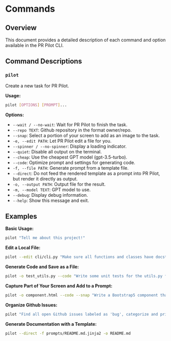 # Commands

## Overview
This document provides a detailed description of each command and option available in the PR Pilot CLI.

## Command Descriptions

### `pilot`
Create a new task for PR Pilot.

**Usage:**
```bash
pilot [OPTIONS] [PROMPT]...
```

**Options:**
- `--wait / --no-wait`: Wait for PR Pilot to finish the task.
- `--repo TEXT`: Github repository in the format owner/repo.
- `--snap`: Select a portion of your screen to add as an image to the task.
- `-e, --edit PATH`: Let PR Pilot edit a file for you.
- `--spinner / --no-spinner`: Display a loading indicator.
- `--quiet`: Disable all output on the terminal.
- `--cheap`: Use the cheapest GPT model (gpt-3.5-turbo).
- `--code`: Optimize prompt and settings for generating code.
- `-f, --file PATH`: Generate prompt from a template file.
- `--direct`: Do not feed the rendered template as a prompt into PR Pilot, but render it directly as output.
- `-o, --output PATH`: Output file for the result.
- `-m, --model TEXT`: GPT model to use.
- `--debug`: Display debug information.
- `--help`: Show this message and exit.

## Examples

**Basic Usage:**
```bash
pilot "Tell me about this project!"
```

**Edit a Local File:**
```bash
pilot --edit cli/cli.py "Make sure all functions and classes have docstrings."
```

**Generate Code and Save as a File:**
```bash
pilot -o test_utils.py --code "Write some unit tests for the utils.py file."
```

**Capture Part of Your Screen and Add to a Prompt:**
```bash
pilot -o component.html --code --snap "Write a Bootstrap5 component that looks like this."
```

**Organize Github Issues:**
```bash
pilot "Find all open Github issues labeled as 'bug', categorize and prioritize them"
```

**Generate Documentation with a Template:**
```bash
pilot --direct -f prompts/README.md.jinja2 -o README.md
```
